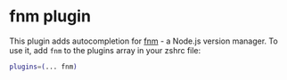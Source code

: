 # fnm plugin
This plugin adds autocompletion for [fnm](https://github.com/Schniz/fnm) - a Node.js version manager.
To use it, add `fnm` to the plugins array in your zshrc file:
```zsh
plugins=(... fnm)
```
